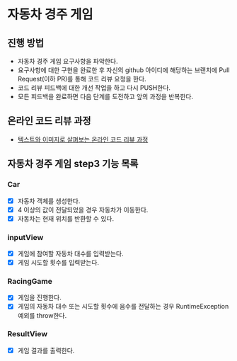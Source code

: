 # 자동차 경주 게임

## 진행 방법

* 자동차 경주 게임 요구사항을 파악한다.
* 요구사항에 대한 구현을 완료한 후 자신의 github 아이디에 해당하는 브랜치에 Pull Request(이하 PR)를 통해 코드 리뷰 요청을 한다.
* 코드 리뷰 피드백에 대한 개선 작업을 하고 다시 PUSH한다.
* 모든 피드백을 완료하면 다음 단계를 도전하고 앞의 과정을 반복한다.

## 온라인 코드 리뷰 과정

* [텍스트와 이미지로 살펴보는 온라인 코드 리뷰 과정](https://github.com/next-step/nextstep-docs/tree/master/codereview)

## 자동차 경주 게임 step3 기능 목록

### Car

- [x] 자동차 객체를 생성한다.
- [x] 4 이상의 값이 전달되었을 경우 자동차가 이동한다.
- [x] 자동차는 현재 위치를 반환할 수 있다.

### inputView

- [x] 게임에 참여할 자동차 대수를 입력받는다.
- [x] 게임 시도할 횟수를 입력받는다.

### RacingGame

- [x] 게임을 진행한다.
- [x] 게임의 자동차 대수 또는 시도할 횟수에 음수를 전달하는 경우 RuntimeException 예외를 throw한다.

### ResultView

- [x] 게임 결과를 출력한다.